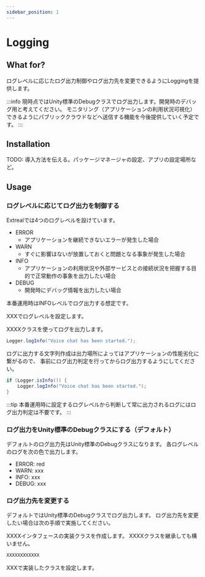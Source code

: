 ```yaml
---
sidebar_position: 1
---
```


# Logging

## What for?

ログレベルに応じたログ出力制御やログ出力先を変更できるようにLoggingを提供します。

:::info
現時点ではUnity標準のDebugクラスでログ出力します。開発時のデバッグ用と考えてください。
モニタリング（アプリケーションの利用状況可視化）できるようにパブリッククラウドなどへ送信する機能を今後提供していく予定です。
:::

## Installation

TODO: 導入方法を伝える。パッケージマネージャの設定、アプリの設定場所など。

## Usage

### ログレベルに応じてログ出力を制御する

Extrealでは4つのログレベルを設けています。

- ERROR
  - アプリケーションを継続できないエラーが発生した場合
- WARN
  - すぐに影響はないが放置しておくと問題となる事象が発生した場合
- INFO
  - アプリケーションの利用状況や外部サービスとの接続状況を把握する目的で正常動作の事象を出力したい場合
- DEBUG
  - 開発時にデバッグ情報を出力したい場合

本番運用時はINFOレベルでログ出力する想定です。

XXXでログレベルを設定します。

XXXXクラスを使ってログを出力します。

```csharp
Logger.logInfo("Voice chat has been started.");
```

ログに出力する文字列作成は出力場所によってはアプリケーションの性能劣化に繋がるので、
事前にログ出力判定を行ってからログ出力するようにしてください。

```csharp
if (Logger.isInfo()) {
    Logger.logInfo("Voice chat has been started.");
}
```

:::tip
本番運用時に設定するログレベルから判断して常に出力されるログにはログ出力判定は不要です。
:::

### ログ出力をUnity標準のDebugクラスにする（デフォルト）

デフォルトのログ出力先はUnity標準のDebugクラスになります。
各ログレベルのログを次の色で出力します。

- ERROR: red
- WARN: xxx
- INFO: xxx
- DEBUG: xxx

### ログ出力先を変更する

デフォルトではUnity標準のDebugクラスでログ出力します。
ログ出力先を変更したい場合は次の手順で実施してください。

XXXXインタフェースの実装クラスを作成します。
XXXXクラスを継承しても構いません。

```csharp
XXXXXXXXXXXX
```

XXXで実装したクラスを設定します。
